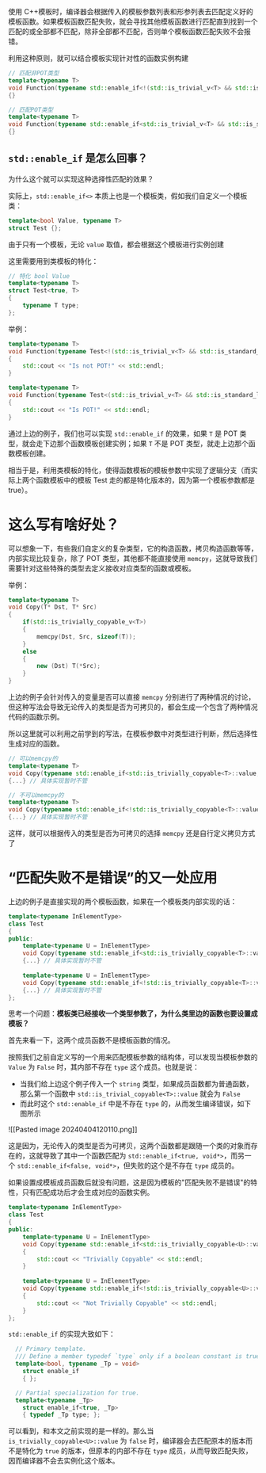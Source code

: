 
使用 C++模板时，编译器会根据传入的模板参数列表和形参列表去匹配定义好的模板函数。如果模板函数匹配失败，就会寻找其他模板函数进行匹配直到找到一个匹配的或全部都不匹配，除非全部都不匹配，否则单个模板函数匹配失败不会报错。

利用这种原则，就可以结合模板实现针对性的函数实例构建

```cpp
// 匹配非POT类型
template<typename T>
void Function(typename std::enable_if<!(std::is_trivial_v<T> && std::is_standard_layout_v<T>), const T&>::type InT)
{}

// 匹配POT类型
template<typename T>
void Function(typename std::enable_if<std::is_trivial_v<T> && std::is_standard_layout_v<T>, const T&>::type InT)
{}
```


## `std::enable_if` 是怎么回事？
为什么这个就可以实现这种选择性匹配的效果？

实际上，`std::enable_if<>` 本质上也是一个模板类，假如我们自定义一个模板类：

```cpp
template<bool Value, typename T>
struct Test {};
```

由于只有一个模板，无论 `value` 取值，都会根据这个模板进行实例创建

这里需要用到类模板的特化：

```cpp
// 特化 bool Value
template<typename T>
struct Test<true, T>
{
	typename T type;
};
```

举例：

```cpp
template<typename T>
void Function(typename Test<!(std::is_trivial_v<T> && std::is_standard_layout_v<T>), const T&>::type InT) 
{
	std::cout << "Is not POT!" << std::endl;
}

template<typename T>
void Function(typename Test<(std::is_trivial_v<T> && std::is_standard_layout_v<T>), const T&>::type InT) 
{
	std::cout << "Is POT!" << std::endl;
}
```

通过上边的例子，我们也可以实现 `std::enable_if` 的效果，如果 `T` 是 POT 类型，就会走下边那个函数模板创建实例；如果 `T` 不是 POT 类型，就走上边那个函数模板创建。

相当于是，利用类模板的特化，使得函数模板的模板参数中实现了逻辑分支（而实际上两个函数模板中的模板 Test 走的都是特化版本的，因为第一个模板参数都是 true）。

# 这么写有啥好处？

可以想象一下，有些我们自定义的复杂类型，它的构造函数，拷贝构造函数等等，内部实现比较复杂，除了 POT 类型，其他都不能直接使用 `memcpy`，这就导致我们需要针对这些特殊的类型去定义接收对应类型的函数或模板。

举例：
```cpp
template<typename T>
void Copy(T* Dst, T* Src)
{
	if(std::is_trivially_copyable_v<T>)
	{
		memcpy(Dst, Src, sizeof(T));
	}
	else
	{
		new (Dst) T(*Src);
	}
}
```

上边的例子会针对传入的变量是否可以直接 `memcpy` 分别进行了两种情况的讨论，但这种写法会导致无论传入的类型是否为可拷贝的，都会生成一个包含了两种情况代码的函数示例。

所以这里就可以利用之前学到的写法，在模板参数中对类型进行判断，然后选择性生成对应的函数。

```cpp
// 可以memcpy的
template<typename T>
void Copy(typename std::enable_if<std::is_trivially_copyable<T>::value, void*>::type Dst, T* Src)
{...} // 具体实现暂时不管

// 不可以memcpy的
template<typename T>
void Copy(typename std::enable_if<!std::is_trivially_copyable<T>::value, void*>::type Dst, T* Src)
{...} // 具体实现暂时不管
```

这样，就可以根据传入的类型是否为可拷贝的选择 `memcpy` 还是自行定义拷贝方式了

# “匹配失败不是错误”的又一处应用

上边的例子是直接实现的两个模板函数，如果在一个模板类内部实现的话：
```cpp
template<typename InElementType>
class Test
{
public:
	template<typename U = InElementType>
	void Copy(typename std::enable_if<std::is_trivially_copyable<T>::value, void*>::type Dst, void* Src)
	{...} // 具体实现暂时不管
	
	template<typename U = InElementType>
	void Copy(typename std::enable_if<!std::is_trivially_copyable<T>::value, void*>::type Dst, void* Src)
	{...} // 具体实现暂时不管
};
```

思考一个问题：**模板类已经接收一个类型参数了，为什么类里边的函数也要设置成模板？**

首先来看一下，这两个成员函数不是模板函数的情况。

按照我们之前自定义写的一个用来匹配模板参数的结构体，可以发现当模板参数的 `Value` 为 `False` 时，其内部不存在 `type` 这个成员。也就是说：
- 当我们给上边这个例子传入一个 `string` 类型，如果成员函数都为普通函数，那么第一个函数中 `std::is_trivial_copyable<T>::value` 就会为 `False`
- 而此时这个 `std::enable_if` 中是不存在 `type` 的，从而发生编译错误，如下图所示

![[Pasted image 20240404120110.png]]

这是因为，无论传入的类型是否为可拷贝，这两个函数都是跟随一个类的对象而存在的，这就导致了其中一个函数匹配为 `std::enable_if<true, void*>`，而另一个 `std::enable_if<false, void*>`，但失败的这个是不存在 `type` 成员的。

如果设置成模板成员函数后就没有问题，这是因为模板的"匹配失败不是错误"的特性，只有匹配成功后才会生成对应的函数实例。

```cpp
template<typename InElementType>
class Test
{
public:
    template<typename U = InElementType>
    void Copy(typename std::enable_if<std::is_trivially_copyable<U>::value, void*>::type Dst, void* Src)
    {
        std::cout << "Trivially Copyable" << std::endl;
    }
    
    template<typename U = InElementType>
    void Copy(typename std::enable_if<!std::is_trivially_copyable<U>::value, void*>::type Dst, void* Src)
    {
        std::cout << "Not Trivially Copyable" << std::endl;
    }
};
```

`std::enable_if` 的实现大致如下：
```cpp
  // Primary template.
  /// Define a member typedef `type` only if a boolean constant is true.
  template<bool, typename _Tp = void>
    struct enable_if
    { };

  // Partial specialization for true.
  template<typename _Tp>
    struct enable_if<true, _Tp>
    { typedef _Tp type; };
```

可以看到，和本文之前实现的是一样的。那么当 `is_trivially_copyable<U>::value` 为 `false` 时，编译器会去匹配原本的版本而不是特化为 `true` 的版本，但原本的内部不存在 `type` 成员，从而导致匹配失败，因而编译器不会去实例化这个版本。 





